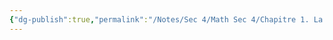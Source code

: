 ```yaml
---
{"dg-publish":true,"permalink":"/Notes/Sec 4/Math Sec 4/Chapitre 1. La corrélation/1.3 La modélisation à l’aide d’une droite/"}
---
```


